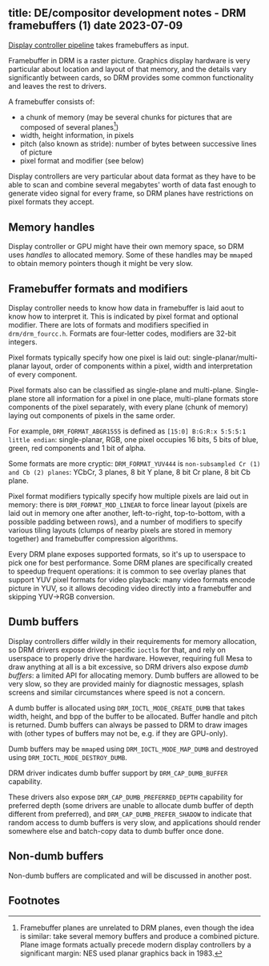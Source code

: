 title: DE/compositor development notes - DRM framebuffers (1)
date 2023-07-09
----
[Display controller pipeline](/blog/05-de-drm-pipeline/) takes framebuffers as input.

Framebuffer in DRM is a raster picture. Graphics display hardware is very particular
about location and layout of that memory, and the details vary significantly between
cards, so DRM provides some common functionality and leaves the rest to drivers.

A framebuffer consists of:
- a chunk of memory (may be several chunks for pictures that are composed of several planes[^drmplane])
- width, height information, in pixels
- pitch (also known as stride): number of bytes between successive lines of picture
- pixel format and modifier (see below)

Display controllers are very particular about data format as they have to be able to scan
and combine several megabytes' worth of data fast enough to generate video signal for every frame,
so DRM planes have restrictions on pixel formats they accept.

## Memory handles

Display controller or GPU might have their own memory space, so DRM uses _handles_ to allocated
memory. Some of these handles may be `mmap`ed to obtain memory pointers though it might be very
slow.

## Framebuffer formats and modifiers

Display controller needs to know how data in framebuffer is laid aout to know how to interpret
it. This is indicated by pixel format and optional modifier. There are lots of formats and
modifiers specified in `drm/drm_fourcc.h`. Formats are four-letter codes, modifiers are 32-bit
integers.

Pixel formats typically specify how one pixel is laid out: single-planar/multi-planar layout,
order of components within a pixel, width and interpretation of every component.

Pixel formats also can be classified as single-plane and multi-plane. Single-plane store all
information for a pixel in one place, multi-plane formats store components of the pixel
separately, with every plane (chunk of memory) laying out components of pixels in the same order.

For example, `DRM_FORMAT_ABGR1555` is defined as `[15:0] B:G:R:x 5:5:5:1 little endian`:
single-planar, RGB, one pixel occupies 16 bits, 5 bits of blue, green, red components
and 1 bit of alpha.

Some formats are more cryptic: `DRM_FORMAT_YUV444` is `non-subsampled Cr (1) and Cb (2) planes`:
YCbCr, 3 planes, 8 bit Y plane, 8 bit Cr plane, 8 bit Cb plane.

Pixel format modifiers typically specify how multiple pixels are laid out in memory: there
is `DRM_FORMAT_MOD_LINEAR` to force linear layout (pixels are laid out in memory one after
another, left-to-right, top-to-bottom, with a possible padding between rows), and a number
of modifiers to specify various tiling layouts (clumps of nearby pixels are stored
in memory together) and framebuffer compression algorithms.

Every DRM plane exposes supported formats, so it's up to userspace to pick one for best
performance. Some DRM planes are specifically created to speedup frequent operations: it is
common to see overlay planes that support YUV pixel formats for video playback: many video
formats encode picture in YUV, so it allows decoding video directly into a framebuffer and
skipping YUV->RGB conversion.

## Dumb buffers

Display controllers differ wildly in their requirements for memory allocation, so DRM drivers
expose driver-specific `ioctl`s for that, and rely on userspace to properly drive the hardware.
However, requiring full Mesa to draw anything at all is a bit excessive, so DRM drivers also
expose _dumb buffers_: a limited API for allocating memory. Dumb buffers are allowed to be
very slow, so they are provided mainly for diagnostic messages, splash screens and similar
circumstances where speed is not a concern.

A dumb buffer is allocated using `DRM_IOCTL_MODE_CREATE_DUMB` that takes width, height, and bpp
of the buffer to be allocated. Buffer handle and pitch is returned. Dumb buffers can always
be passed to DRM to draw images with (other types of buffers may not be, e.g. if they are
GPU-only).

Dumb buffers may be `mmap`ed using `DRM_IOCTL_MODE_MAP_DUMB` and destroyed using
`DRM_IOCTL_MODE_DESTROY_DUMB`.

DRM driver indicates dumb buffer support by `DRM_CAP_DUMB_BUFFER` capability.

These drivers also expose `DRM_CAP_DUMB_PREFERRED_DEPTH` capability for preferred depth
(some drivers are unable to allocate dumb buffer of depth different from preferred),
and `DRM_CAP_DUMB_PREFER_SHADOW` to indicate that random access to dumb buffers is very slow,
and applications should render somewhere else and batch-copy data to dumb buffer once done.

## Non-dumb buffers

Non-dumb buffers are complicated and will be discussed in another post.

## Footnotes

[^drmplane]:
	Framebuffer planes are unrelated to DRM planes, even though the idea is similar: take several
	memory buffers and produce a combined picture. Plane image formats actually precede modern
	display controllers by a significant margin: NES used planar graphics back in 1983.
